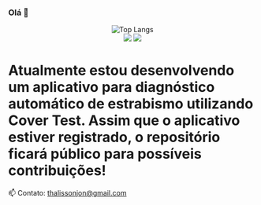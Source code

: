 ### Olá 👋

<div align="center">
  <img src="https://github-readme-stats.vercel.app/api/top-langs/?username=thalissonjon&layout=compact&langs_count=7&theme=merko" alt="Top Langs">
</div>

<div align="center">
  <a href="https://instagram.com/thalisson.jon" target="_blank"><img src="https://img.shields.io/badge/-Instagram-%23E4405F?style=for-the-badge&logo=instagram&logoColor=white" target="_blank"></a>
  <a href="https://www.linkedin.com/in/thalisson-jon-8aa06a236/" target="_blank"><img src="https://img.shields.io/badge/-LinkedIn-%230077B5?style=for-the-badge&logo=linkedin&logoColor=white" target="_blank"></a>
</div>

# Atualmente estou desenvolvendo um aplicativo para diagnóstico automático de estrabismo utilizando Cover Test. Assim que o aplicativo estiver registrado, o repositório ficará público para possíveis contribuições!

📫 Contato: thalissonjon@gmail.com
